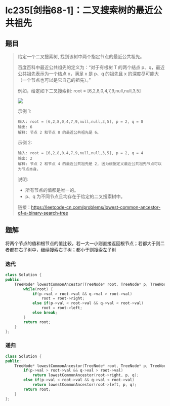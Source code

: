 # lc235[剑指68-1]：二叉搜索树的最近公共祖先

## 题目

> 给定一个二叉搜索树, 找到该树中两个指定节点的最近公共祖先。
>
> 百度百科中最近公共祖先的定义为：“对于有根树 T 的两个结点 p、q，最近公共祖先表示为一个结点 x，满足 x 是 p、q 的祖先且 x 的深度尽可能大（一个节点也可以是它自己的祖先）。”
>
> 例如，给定如下二叉搜索树:  root = [6,2,8,0,4,7,9,null,null,3,5]
>
> ![](https://assets.leetcode-cn.com/aliyun-lc-upload/uploads/2018/12/14/binarysearchtree_improved.png)
>
>  
>
> 示例 1:
>
> ```
> 输入: root = [6,2,8,0,4,7,9,null,null,3,5], p = 2, q = 8
> 输出: 6 
> 解释: 节点 2 和节点 8 的最近公共祖先是 6。
> ```
>
> 示例 2:
>
> ```
> 输入: root = [6,2,8,0,4,7,9,null,null,3,5], p = 2, q = 4
> 输出: 2
> 解释: 节点 2 和节点 4 的最近公共祖先是 2, 因为根据定义最近公共祖先节点可以为节点本身。
> ```
>
> 
>
>
> 说明:
>
> - 所有节点的值都是唯一的。
> - p、q 为不同节点且均存在于给定的二叉搜索树中。
>
> 
>
> 链接：https://leetcode-cn.com/problems/lowest-common-ancestor-of-a-binary-search-tree

## 题解

将两个节点的值和根节点的值比较，若一大一小则直接返回根节点；若都大于则二者都在右子树中，继续搜索右子树；都小于则搜索左子树

### 迭代

```c++
class Solution {
public:
    TreeNode* lowestCommonAncestor(TreeNode* root, TreeNode* p, TreeNode* q) {
        while(root) {
            if(p->val > root->val && q->val > root->val) 
                root = root->right;
            else if(p->val < root->val && q->val < root->val) 
                root = root->left;
            else break;
        }
        return root;
    }
};
```

### 递归

```c++
class Solution {
public:
    TreeNode* lowestCommonAncestor(TreeNode* root, TreeNode* p, TreeNode* q) {
        if(p->val > root->val && q->val > root->val)
            return lowestCommonAncestor(root->right, p, q);
        else if(p->val < root->val && q->val < root->val)
            return lowestCommonAncestor(root->left, p, q);
        return root;
    }
};
```

